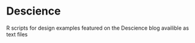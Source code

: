 Descience
=========

R scripts for design examples featured on the Descience blog availible as text files
